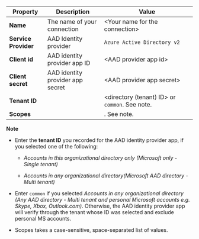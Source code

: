 
<!-- Azure AD v2 settings -->

| **Property** | **Description** | **Value** |
|---|---|---|
|**Name** | The name of your connection | \<Your name for the connection\> <img width="300px">|
|**Service Provider**| AAD Identity provider | `Azure Active Directory v2` |
|**Client id** | AAD identity provider app ID| <AAD provider app id\> |
|**Client secret** | AAD identity provider app secret| <AAD provider app secret\> |
|**Tenant ID** | | <directory (tenant) ID> or `common`. See note.|
|**Scopes** | | <values from the API access permissions>. See note.|


**Note**

- Enter the **tenant ID** you recorded for the AAD identity provider app, if you selected one of the following:

    - *Accounts in this organizational directory only (Microsoft only - Single tenant)*

    - *Accounts in any organizational directory(Microsoft AAD directory - Multi tenant)*
- Enter `common`  if you selected *Accounts in any organizational directory (Any AAD directory - Multi tenant and personal Microsoft accounts e.g. Skype, Xbox, Outlook.com)*. Otherwise, the AAD identity provider app will verify through the tenant whose ID was selected and exclude personal MS accounts.
- Scopes takes a case-sensitive, space-separated list of values.
